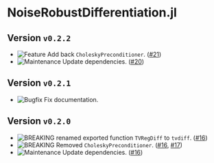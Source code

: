 # NoiseRobustDifferentiation.jl

## Version `v0.2.2`
- ![Feature][badge-feature] Add back `CholeskyPreconditioner`. ([#21][pr-21])
- ![Maintenance][badge-maintenance] Update dependencies. ([#20][pr-20])

## Version `v0.2.1`
- ![Bugfix][badge-bugfix] Fix documentation.

## Version `v0.2.0`
- ![BREAKING][badge-breaking] renamed exported function `TVRegDiff` to `tvdiff`. ([#16][pr-16])
- ![BREAKING][badge-breaking] Removed `CholeskyPreconditioner`. ([#16][pr-16], [#17][pr-17])
- ![Maintenance][badge-maintenance] Update dependencies. ([#16][pr-16])

<!--
# Badges
![BREAKING][badge-breaking]
![Deprecation][badge-deprecation]
![Feature][badge-feature]
![Enhancement][badge-enhancement]
![Bugfix][badge-bugfix]
![Security][badge-security]
![Experimental][badge-experimental]
![Maintenance][badge-maintenance]
-->

[pr-16]: https://github.com/adrhill/NoiseRobustDifferentiation.jl/pull/16
[pr-17]: https://github.com/adrhill/NoiseRobustDifferentiation.jl/pull/17
[pr-20]: https://github.com/adrhill/NoiseRobustDifferentiation.jl/pull/20
[pr-21]: https://github.com/adrhill/NoiseRobustDifferentiation.jl/pull/21

[badge-breaking]: https://img.shields.io/badge/BREAKING-red.svg
[badge-deprecation]: https://img.shields.io/badge/deprecation-orange.svg
[badge-feature]: https://img.shields.io/badge/feature-green.svg
[badge-enhancement]: https://img.shields.io/badge/enhancement-blue.svg
[badge-bugfix]: https://img.shields.io/badge/bugfix-purple.svg
[badge-security]: https://img.shields.io/badge/security-black.svg
[badge-experimental]: https://img.shields.io/badge/experimental-lightgrey.svg
[badge-maintenance]: https://img.shields.io/badge/maintenance-gray.svg